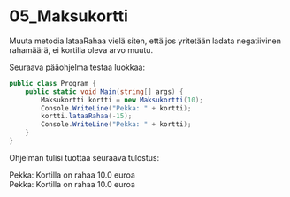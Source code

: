 # 05_Maksukortti

Muuta metodia lataaRahaa vielä siten, että jos yritetään ladata negatiivinen rahamäärä, ei kortilla oleva arvo muutu.

Seuraava pääohjelma testaa luokkaa:

```c#
public class Program { 
	public static void Main(string[] args) { 
		Maksukortti kortti = new Maksukortti(10);
		Console.WriteLine("Pekka: " + kortti); 
		kortti.lataaRahaa(-15);
		Console.WriteLine("Pekka: " + kortti); 
	} 
}
```

Ohjelman tulisi tuottaa seuraava tulostus:

Pekka: Kortilla on rahaa 10.0 euroa\
Pekka: Kortilla on rahaa 10.0 euroa
